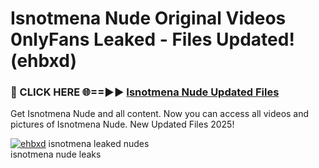 # Isnotmena Nude Original Videos 0nlyFans Leaked - Files Updated! (ehbxd)

<h3>🔴 CLICK HERE 🌐==►► <a href="https://tinyurl.com/yrmya6cz" rel="nofollow">Isnotmena Nude Updated Files</a></h3>

Get Isnotmena Nude and all content. Now you can access all videos and pictures of Isnotmena Nude. New Updated Files 2025!

[![ehbxd](https://i.imgur.com/FMdXYCs.gif)](https://tinyurl.com/yrmya6cz)
isnotmena leaked nudes<br>
isnotmena nude leaks